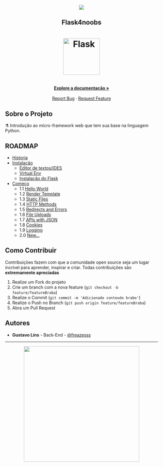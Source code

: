 
<p align="center">
  <a href="https://github.com/he4rt/4noobs" target="_blank">
    <img src="https://raw.githubusercontent.com/he4rt/4noobs/master/.github/header-4noobs.svg">
  </a>
</p>

<p align="center">
  <h2 align="center">Flask4noobs</h2>
  <h1 align="center"><img src="https://flask.palletsprojects.com/en/1.1.x/_static/flask-icon.png" alt="Flask" width="120"></h1>
  <p align="center">
    <br />
    <a href="#ROADMAP"><strong>Explore a documentação »</strong></a>
    <br />
    <br />
    <a href="https://github.com/freazesss/flask4noobs/issues/new">Report Bug</a>
    ·
    <a href="#como-contribuir">Request Feature</a>
  </p>
</p>

## Sobre o Projeto

:alembic: Introdução ao micro-framework web que tem sua base na linguagem Python.

## ROADMAP

- [Historia](./4noobsDocs/1-Historia.md)
- [Instalação](./4noobsDocs/2-Instalacao.md)
  - [Editor de textos/IDES](./4noobsDocs/2-Instalacao.md#editor-de-textosides)
  - [Virtual Env](./4noobsDocs/2-Instalacao.md#venv)
  - [Instalação do Flask](./4noobsDocs/2-Instalacao.md#instalar-o-flask)
- [Começo](./4noobsDocs/3-Comeco.md)
  - 1.1 [Hello World](./4noobsDocs/3-Comeco.md#hello-world)
  - 1.2 [Render Template](./4noobsDocs/3-Comeco.md#render-template)
  - 1.3 [Static Files](./4noobsDocs/3-Comeco.md#static-files)
  - 1.4 [HTTP Methods](./4noobsDocs/3-Comeco.md#http-methods)
  - 1.5 [Redirects and Errors](./4noobsDocs/3-Comeco.md#redirects-e-errors)
  - 1.6 [File Uploads](./4noobsDocs/3-Comeco.md#file-uploads)
  - 1.7 [APIs with JSON](./4noobsDocs/3-Comeco.md#APIs-with-JSON)
  - 1.8 [Cookies](./4noobsDocs/3-Comeco.md#Cookies)
  - 1.9 [Logging](./4noobsDocs/3-Comeco.md#Logging)
  - 2.0 [New...](./4noobsDocs/3-Comeco.md#New)
  
## Como Contribuir

Contribuições fazem com que a comunidade open source seja um lugar incrível para aprender, inspirar e criar. Todas contribuições
são **extremamente apreciadas**

1. Realize um Fork do projeto
2. Crie um branch com a nova feature (`git checkout -b feature/featureBraba`)
3. Realize o Commit (`git commit -m 'Adicionado conteudo brabo'`)
4. Realize o Push no Branch (`git push origin feature/featureBraba`)
5. Abra um Pull Request

## Autores

- **Gustavo Lins** - Back-End - [@freazesss](https://twitter.com/freazesss)

---

<p align="center">
  <a href="https://github.com/he4rt/4noobs" target="_blank">
    <img src="https://raw.githubusercontent.com/he4rt/4noobs/master/.github/footer-4noobs.svg" width="380">
  </a>
</p>

